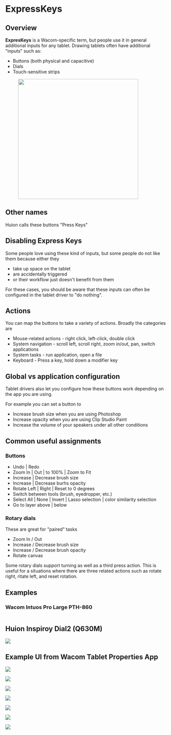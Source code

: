 # ExpressKeys

## Overview&#x20;

**ExpresKeys** is a Wacom-specific term, but people use it in general additional inputs for any tablet. Drawing tablets often have additional "inputs" such as:

* Buttons (both physical and capacitive)
* Dials
* Touch-sensitive strips

<div align="left">

<figure><img src="../.gitbook/assets/7P SLIDE Expresskeys (1).jpg" alt="" width="375"><figcaption></figcaption></figure>

</div>

## Other names

Huion calls these buttons "Press Keys"

## Disabling Express Keys

Some people love using these kind of inputs, but some people do not like them because either they

* take up space on the tablet
* are accidentally triggered
* or their workflow just doesn't benefit from them

For these cases, you should be aware that these inputs can often be configured in the tablet driver to "do nothing".

## Actions&#x20;

You can map the buttons to take a variety of actions. Broadly the categories are

* Mouse-related actions - right click, left-click, double click
* System navigation - scroll left, scroll right, zoom in/out, pan, switch applications
* System tasks - run application, open a file
* Keyboard - Press a key, hold down a modifier key

## Global vs application configuration

Tablet drivers also let you configure how these buttons work depending on the app you are using.

For example you can set a button to

* Increase brush size when you are using Photoshop
* Increase opacity when you are using Clip Studio Paint
* Increase the volume of your speakers under all other conditions

## Common useful assignments

### Buttons

* Undo | Redo
* Zoom In | Out | to 100% | Zoom to Fit
* Increase | Decrease brush size
* Increase | Decrease burhs opacity
* Rotate Left | Right | Reset to 0 degrees
* Switch between tools (brush, eyedropper, etc.)
* Select All | None | Invert | Lasso selection | color similarity selection
* Go to layer above | below

### Rotary dials

These are great for "paired" tasks

* Zoom In / Out
* Increase / Decrease brush size
* Increase / Decrease brush opacity
* Rotate canvas

Some rotary dials support turning as well as a third press action. This is useful for a situations where there are three related actions such as rotate right, ritate left, and reset rotation.

## Examples

### Wacom Intuos Pro Large PTH-860

<img src="../.gitbook/assets/wacompth860expresskeys.jpg" alt="" data-size="original">



## Huion Inspiroy Dial2 (Q630M)

![](<../.gitbook/assets/huuion Q630M PXL\_20221130\_142458217.MP (1).jpg>)



## &#x20;Example UI from Wacom Tablet Properties App

![](<../.gitbook/assets/image (424).png>)

![](<../.gitbook/assets/image (233).png>)

![](<../.gitbook/assets/image (178).png>)

![](<../.gitbook/assets/image (134).png>)

![](<../.gitbook/assets/image (216).png>)

![](<../.gitbook/assets/image (387).png>)

![](<../.gitbook/assets/image (181).png>)

